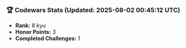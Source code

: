 ### 🏆 Codewars Stats (Updated: 2025-08-02 00:45:12 UTC)

- **Rank:** 8 kyu
- **Honor Points:** 3
- **Completed Challenges:** 1

